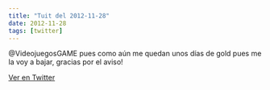 ```yaml
---
title: "Tuit del 2012-11-28"
date: 2012-11-28
tags: [twitter]
---
```


@VideojuegosGAME pues como aún me quedan unos días de gold pues me la voy a bajar, gracias por el aviso!



[Ver en Twitter](https://twitter.com/i/web/status/273839881707474944)
